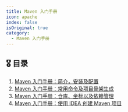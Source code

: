 ```yaml
---
title: Maven 入门手册
icon: apache
index: false
isOriginal: true
category:
  - Maven 入门手册
---
```


## 🎖️ 目录

1. [Maven 入门手册：简介，安装及配置](2022-01-01-maven-intro-install.md)
2. [Maven 入门手册：常用命令及项目骨架生成](2022-01-02-maven-command-skeleton.md)
3. [Maven 入门手册：仓库、坐标以及依赖管理](2022-01-03-maven-warehouse-dependency.md)
4. [Maven 入门手册：使用 IDEA 创建 Maven 项目](2022-01-04-maven-project-with-idea.md)

